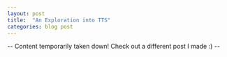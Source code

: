```yaml
---
layout: post
title:  "An Exploration into TTS"
categories: blog post
---
```


-- Content temporarily taken down! Check out a different post I made :) --

